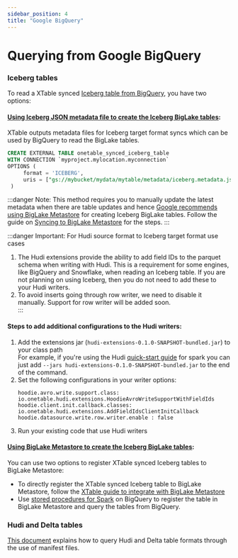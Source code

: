 ```yaml
---
sidebar_position: 4
title: "Google BigQuery"
---
```


# Querying from Google BigQuery

### Iceberg tables
To read a XTable synced [Iceberg table from BigQuery](https://cloud.google.com/bigquery/docs/iceberg-tables),
you have two options:

#### [Using Iceberg JSON metadata file to create the Iceberg BigLake tables](https://cloud.google.com/bigquery/docs/iceberg-tables#create-using-metadata-file):
XTable outputs metadata files for Iceberg target format syncs which can be used by BigQuery
to read the BigLake tables.

```sql md title="sql"
CREATE EXTERNAL TABLE onetable_synced_iceberg_table
WITH CONNECTION `myproject.mylocation.myconnection`
OPTIONS (
     format = 'ICEBERG',
     uris = ["gs://mybucket/mydata/mytable/metadata/iceberg.metadata.json"]
 )
```
:::danger Note:
This method requires you to manually update the latest metadata when there are table updates and hence [Google
recommends using BigLake Metastore](https://cloud.google.com/bigquery/docs/iceberg-tables#create-using-biglake-metastore)
for creating Iceberg BigLake tables. Follow the guide on [Syncing to BigLake Metastore](/docs/biglake-metastore) for the steps.
:::

:::danger Important: For Hudi source format to Iceberg target format use cases
1. The Hudi extensions provide the ability to add field IDs to the parquet schema when writing with Hudi. 
This is a requirement for some engines, like BigQuery and Snowflake, when reading an Iceberg table. 
If you are not planning on using Iceberg, then you do not need to add these to your Hudi writers.
2. To avoid inserts going through row writer, we need to disable it manually. Support for row writer will be added soon.  
:::

#### Steps to add additional configurations to the Hudi writers:
1. Add the extensions jar (`hudi-extensions-0.1.0-SNAPSHOT-bundled.jar`) to your class path  
   For example, if you're using the Hudi [quick-start guide](https://hudi.apache.org/docs/quick-start-guide#spark-shellsql)
   for spark you can just add `--jars hudi-extensions-0.1.0-SNAPSHOT-bundled.jar` to the end of the command.
2. Set the following configurations in your writer options:
   ```shell md title="shell"
   hoodie.avro.write.support.class: io.onetable.hudi.extensions.HoodieAvroWriteSupportWithFieldIds
   hoodie.client.init.callback.classes: io.onetable.hudi.extensions.AddFieldIdsClientInitCallback
   hoodie.datasource.write.row.writer.enable : false
   ```
3. Run your existing code that use Hudi writers


#### [Using BigLake Metastore to create the Iceberg BigLake tables](https://cloud.google.com/bigquery/docs/iceberg-tables#create-using-biglake-metastore):
You can use two options to register XTable synced Iceberg tables to BigLake Metastore:
* To directly register the XTable synced Iceberg table to BigLake Metastore,
  follow the [XTable guide to integrate with BigLake Metastore](/docs/biglake-metastore)
* Use [stored procedures for Spark](https://cloud.google.com/bigquery/docs/spark-procedures)
  on BigQuery to register the table in BigLake Metastore and query the tables from BigQuery.

### Hudi and Delta tables
[This document](https://cloud.google.com/bigquery/docs/query-open-table-format-using-manifest-files)
explains how to query Hudi and Delta table formats through the use of manifest files.
